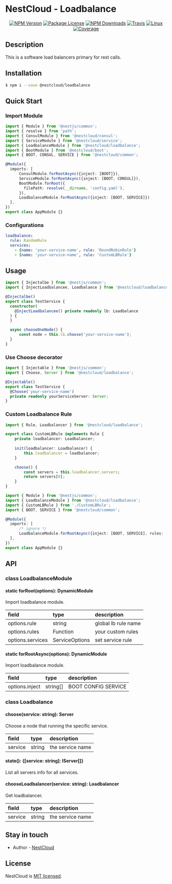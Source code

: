 
[travis-image]: https://api.travis-ci.org/nest-cloud/nestcloud.svg?branch=master
[travis-url]: https://travis-ci.org/nest-cloud/nestcloud
[linux-image]: https://img.shields.io/travis/nest-cloud/nestcloud/master.svg?label=linux
[linux-url]: https://travis-ci.org/nest-cloud/nestcloud

# NestCloud - Loadbalance

<p align="center">
    <a href="https://www.npmjs.com/~nestcloud" target="_blank"><img src="https://img.shields.io/npm/v/@nestcloud/core.svg" alt="NPM Version"/></a>
    <a href="https://www.npmjs.com/~nestcloud" target="_blank"><img src="https://img.shields.io/npm/l/@nestcloud/core.svg" alt="Package License"/></a>
    <a href="https://www.npmjs.com/~nestcloud" target="_blank"><img src="https://img.shields.io/npm/dm/@nestcloud/core.svg" alt="NPM Downloads"/></a>
    <a href="https://travis-ci.org/nest-cloud/nestcloud" target="_blank"><img src="https://travis-ci.org/nest-cloud/nestcloud.svg?branch=master" alt="Travis"/></a>
    <a href="https://travis-ci.org/nest-cloud/nestcloud" target="_blank"><img src="https://img.shields.io/travis/nest-cloud/nestcloud/master.svg?label=linux" alt="Linux"/></a>
    <a href="https://coveralls.io/github/nest-cloud/nestcloud?branch=master" target="_blank"><img src="https://coveralls.io/repos/github/nest-cloud/nestcloud/badge.svg?branch=master" alt="Coverage"/></a>
</p>

## Description

This is a software load balancers primary for rest calls.

## Installation

```bash
$ npm i --save @nestcloud/loadbalance
```

## Quick Start

### Import Module

```typescript
import { Module } from '@nestjs/common';
import { resolve } from 'path';
import { ConsulModule } from '@nestcloud/consul';
import { ServiceModule } from '@nestcloud/service';
import { LoadbalanceModule } from '@nestcloud/loadbalance';
import { BootModule } from '@nestcloud/boot';
import { BOOT, CONSUL, SERVICE } from '@nestcloud/common';

@Module({
  imports: [
      ConsulModule.forRootAsync({inject: [BOOT]}),
      ServiceModule.forRootAsync({inject: [BOOT, CONSUL]}),
      BootModule.forRoot({
        filePath: resolve(__dirname, 'config.yaml'),
      }),
      LoadbalanceModule.forRootAsync({inject: [BOOT, SERVICE]})
  ],
})
export class AppModule {}
```

### Configurations

```yaml
loadbalance:
  rule: RandomRule
  services:
    - {name: 'your-service-name', rule: 'RoundRobinRule'}
    - {name: 'your-service-name', rule: 'CustomLBRule'}
```

## Usage

```typescript
import { Injectalbe } from '@nestjs/common';
import { InjectLoadbalancee, Loadbalance } from '@nestcloud/loadbalance';

@Injectalbe()
export class TestService {
  constructor(
    @InjectLoadbalancee() private readonly lb: Loadbalance
  ) {
  }

  async chooseOneNode() {
      const node = this.lb.choose('your-service-name');
  }
}
```

### Use Choose decorator

```typescript
import { Injectable } from '@nestjs/common';
import { Choose, Server } from '@nestcloud/loadbalance';

@Injectable()
export class TestService {
  @Choose('your-service-name')
  private readonly yourServiceServer: Server;
}
```

### Custom Loadbalance Rule

```typescript
import { Rule, Loadbalancer } from '@nestcloud/loadbalance';

export class CustomLBRule implements Rule {
    private loadbalancer: Loadbalancer;
    
    init(loadbalancer: Loadbalancer) {
        this.loadbalancer = loadbalancer;
    }

    choose() {
        const servers = this.loadbalancer.servers;
        return servers[0];
    }
}
```

```typescript
import { Module } from '@nestjs/common';
import { LoadbalanceModule } from '@nestcloud/loadbalance';
import { CustomLBRule } from './CustomLBRule';
import { BOOT, SERVICE } from '@nestcloud/common';

@Module({
  imports: [
      /* ignore */
      LoadbalanceModule.forRootAsync({inject: [BOOT, SERVICE], rules: [CustomLBRule]})
  ],
})
export class AppModule {}
```

## API

### class LoadbalanceModule

#### static forRoot\(options\): DynamicModule

Import loadbalance module.

| field            | type            | description         |
| :--------------- | :-------------- | :------------------ |
| options.rule     | string          | global lb rule name |
| options.rules    | Function<Rule>  | your custom rules   |
| options.services | ServiceOptions  | set service rule    |

#### static forRootAsync\(options\): DynamicModule

Import loadbalance module.

| field          | type     | description         |
| :------------- | :------- | :------------------ |
| options.inject | string[] | BOOT CONFIG SERVICE |

### class Loadbalance

#### choose\(service: string\): Server

Choose a node that running the specific service.

| field   | type   | description      |
| :------ | :----- | :--------------- |
| service | string | the service name |

#### state\(\): {[service: string]: IServer[]}

List all servers info for all services.

#### chooseLoadbalancer\(service: string\): Loadbalancer

Get loadbalancer.

| field   | type   | description      |
| :------ | :----- | :--------------- |
| service | string | the service name |

## Stay in touch

- Author - [NestCloud](https://github.com/nest-cloud)

## License

  NestCloud is [MIT licensed](LICENSE).

